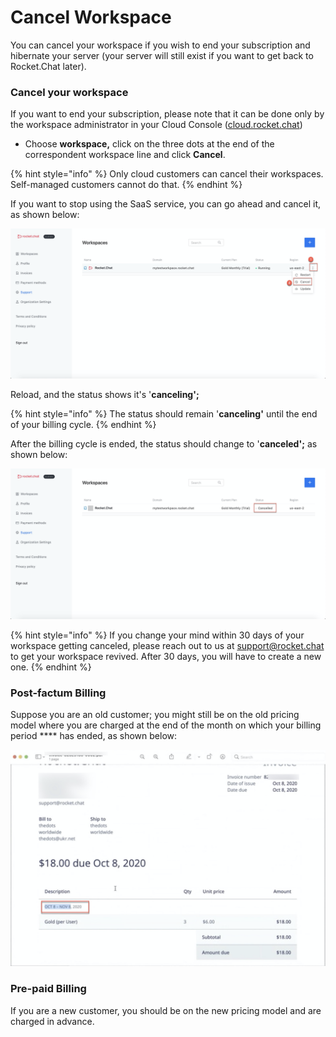 # Cancel Workspace

You can cancel your workspace if you wish to end your subscription and hibernate your server (your server will still exist if you want to get back to Rocket.Chat later).

### **Cancel your workspace**

If you want to end your subscription, please note that it can be done only by the workspace administrator in your Cloud Console ([cloud.rocket.chat](https://cloud.rocket.chat/))

* Choose **workspace,** click on the three dots at the end of the correspondent workspace line and click **Cancel**.

{% hint style="info" %}
Only cloud customers can cancel their workspaces. Self-managed customers cannot do that.
{% endhint %}

If you want to stop using the SaaS service, you can go ahead and cancel it, as shown below:

![](<../../../../.gitbook/assets/image (198).png>)

Reload, and the status shows it's '**canceling';**

{% hint style="info" %}
The status should remain '**canceling'** until the end of your billing cycle.
{% endhint %}

After the billing cycle is ended, the status should change to '**canceled';** as shown below:

![](<../../../../.gitbook/assets/image (200).png>)

{% hint style="info" %}
If you change your mind within 30 days of your workspace getting canceled, please reach out to us at [support@rocket.chat](mailto:support@rocket.chat) to get your workspace revived. After 30 days, you will have to create a new one.
{% endhint %}

### Post-factum Billing

Suppose you are an old customer; you might still be on the old pricing model where you are charged at the end of the month on which your billing period **** has ended, as shown below:

![Invoices](<../../../../.gitbook/assets/image (308) (2) (2) (1) (1) (1) (1) (1) (1) (2).png>)

### Pre-paid Billing

If you are a new customer, you should be on the new pricing model and are charged in advance.
